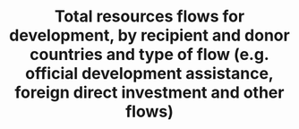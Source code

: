 ﻿---
title: >-
  Total  resources  flows  for  development,  by  recipient  and  donor  countries  and  type  of  flow  (e.g.  official  development  assistance,  foreign  direct  investment  and  other  flows)
permalink: /10-b-1/
sdg_goal: 10
layout: indicator
indicator: 10.b.1
indicator_variable: null
graph: null
graph_type_description: null
graph_status_notes: Assigned
variable_description: null
variable_notes: null
un_designated_tier: 1  (ODA)  2  (FDI)
un_custodial_agency: OECD
target_id: 10.b
has_metadata: false
goal_meta_link: 'http://unstats.un.org/sdgs/files/metadata-compilation/Metadata-Goal-10.pdf'
goal_meta_link_page: 13
indicator_name: >-
  Total  resources  flows  for  development,  by  recipient  and  donor  countries  and  type  of  flow  (e.g.  official  development  assistance,  foreign  direct  investment  and  other  flows)
target: >-
  Encourage  official  development  assistance  and  financial  flows,  including  foreign  direct  investment,  to  States  where  the  need  is  greatest,  in  particular  least  developed  countries,  African  countries,  Small  Island  developing  State
source_title: null
source_notes: null
published: true  
---